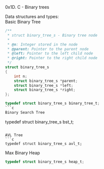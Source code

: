 0x1D. C - Binary trees

Data structures and types:<br>
Basic Binary Tree
```c
/**
 * struct binary_tree_s - Binary tree node
 *
 * @n: Integer stored in the node
 * @parent: Pointer to the parent node
 * @left: Pointer to the left child node
 * @right: Pointer to the right child node
 */
struct binary_tree_s
{
    int n;
    struct binary_tree_s *parent;
    struct binary_tree_s *left;
    struct binary_tree_s *right;
};

typedef struct binary_tree_s binary_tree_t;
```c
Binary Search Tree
```
typedef struct binary_tree_s bst_t;
```

AVL Tree
```c
typedef struct binary_tree_s avl_t;
```

Max Binary Heap
```c
typedef struct binary_tree_s heap_t;
```
